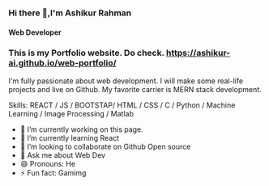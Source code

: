 ### Hi there 👋,I'm Ashikur Rahman
#### Web Developer

### This is my Portfolio website. Do check. https://ashikur-ai.github.io/web-portfolio/


I'm fully passionate about web development. I will make some real-life projects and live on Github. My favorite carrier is MERN stack development.

Skills: REACT / JS / BOOTSTAP/ HTML / CSS / C / Python / Machine Learning / Image Processing / Matlab

- 🔭 I’m currently working on this page. 
- 🌱 I’m currently learning React 
- 👯 I’m looking to collaborate on Github Open source 
- 💬 Ask me about Web Dev 
- 😄 Pronouns: He 
- ⚡ Fun fact: Gamimg 


